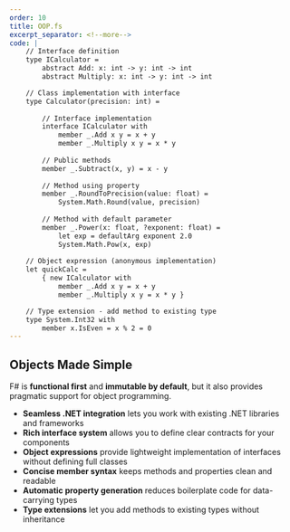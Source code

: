 ```yaml
---
order: 10
title: OOP.fs
excerpt_separator: <!--more-->
code: |
    // Interface definition
    type ICalculator =
        abstract Add: x: int -> y: int -> int
        abstract Multiply: x: int -> y: int -> int

    // Class implementation with interface
    type Calculator(precision: int) =
        
        // Interface implementation
        interface ICalculator with
            member _.Add x y = x + y
            member _.Multiply x y = x * y
        
        // Public methods
        member _.Subtract(x, y) = x - y
        
        // Method using property
        member _.RoundToPrecision(value: float) =
            System.Math.Round(value, precision)
            
        // Method with default parameter
        member _.Power(x: float, ?exponent: float) =
            let exp = defaultArg exponent 2.0
            System.Math.Pow(x, exp)
    
    // Object expression (anonymous implementation)
    let quickCalc = 
        { new ICalculator with 
            member _.Add x y = x + y
            member _.Multiply x y = x * y }

    // Type extension - add method to existing type
    type System.Int32 with
        member x.IsEven = x % 2 = 0
---
```

## Objects Made Simple

F# is **functional first** and **immutable by default**, but it also provides pragmatic support for object programming.
<!--more-->
- **Seamless .NET integration** lets you work with existing .NET libraries and frameworks
- **Rich interface system** allows you to define clear contracts for your components
- **Object expressions** provide lightweight implementation of interfaces without defining full classes
- **Concise member syntax** keeps methods and properties clean and readable
- **Automatic property generation** reduces boilerplate code for data-carrying types
- **Type extensions** let you add methods to existing types without inheritance
